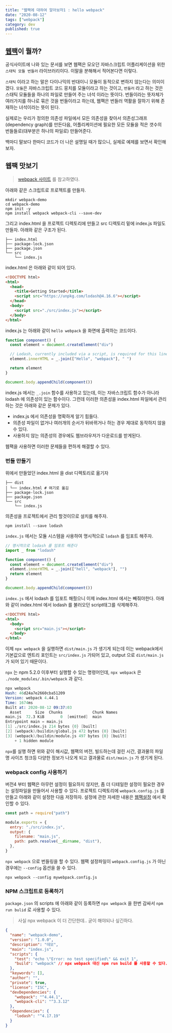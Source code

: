 ```yaml
---
title: "웹팩에 대하여 알아보자1 : hello webpack"
date: "2020-08-12"
tags: ["webpack"]
category: dev
published: true
---
```


## [웹팩](https://webpack.js.org/)이 뭘까?

공식사이트에 나와 있는 문서를 보면 웹팩은 모오던 자바스크립트 어플리케이션을 위한 `스태틱 모듈 번들러` 라이브러리이다. 이말을 분해해서 적어본다면 이렇다.

`스태틱` 이라고 하는 말은 다이나믹의 반대이니 모듈이 동적으로 변하지 않는다는 의미이겠다.
`모듈`은 자바스크립트 코드 뭉치를 모듈이라고 하는 것이고, `번들러` 라고 하는 것은 스태틱 모듈들을 하나의 파일로 만들어 주는 녀석 이라는 뜻이다. 번들이라는 뜻자체가 여러가지를 하나로 묶은 것을 번들이라고 하는데, 웹팩은 번들러 역활을 잘하기 위해 존재하는 녀석이라는 뜻이 된다.

실제로는 우리가 정의한 의존성 파일에서 모든 의존성을 찾아서 의존성그래프(dependency graph)를 만든다음, 어플리케이션에 필요한 모든 모듈을 적은 갯수의 번들들로(대부분은 하나의 파일로) 만들어준다.

백마디 말보다 한마디 코드가 더 나은 설명일 때가 많으니, 실제로 예제를 보면서 확인해보자.

## 웹팩 맛보기

> [webpack 사이트](https://webpack.js.org/guides/getting-started/) 를 참고하였다.

아래와 같은 스크립트로 프로젝트를 만들자.

```shell
mkdir webpack-demo
cd webpack-demo
npm init -y
npm install webpack webpack-cli --save-dev
```

그리고 index.html 을 프로젝트 디렉토리에 만들고 src 디렉토리 밑에 index.js 파일도 만들자.
아래와 같은 구조가 된다.

```
├── index.html
├── package-lock.json
├── package.json
└── src
    └── index.js
```

index.html 은 아래와 같이 되어 있다.

```html
<!DOCTYPE html>
<html>
  <head>
    <title>Getting Started</title>
    <script src="https://unpkg.com/lodash@4.16.6"></script>
  </head>
  <body>
    <script src="./src/index.js"></script>
  </body>
</html>
```

index.js 는 아래와 같이 `hello webpack` 을 화면에 출력하는 코드이다.

```javascript
function component() {
  const element = document.createElement("div")

  // Lodash, currently included via a script, is required for this line to work
  element.innerHTML = _.join(["Hello", "webpack"], " ")

  return element
}

document.body.appendChild(component())
```

index.js 에서는 `_.join` 함수를 사용하고 있는데, 이는 자바스크립트 함수가 아니라 lodash 에 의존성이 있는 함수이다.
그런데 이러한 의존성을 index.html 파일에서 관리하는 것은 아래와 같은 문제가 있다.

- index.js 에서 의존성을 명확하게 알기 힘들다.
- 의존성 파일이 없거나 여러개의 순서가 뒤바뀌거나 하는 경우 제대로 동작하지 않을 수 있다.
- 사용하지 않는 의존성의 경우에도 웹브라우저가 다운로드를 받게된다.

웹팩을 사용하면 이러한 문제들을 편하게 해결할 수 있다.

### 번들 만들기

위에서 만들었던 index.html 을 dist 디렉토리로 옮기자

```
├── dist
│ └── index.html # 여기로 옮김
├── package-lock.json
├── package.json
└── src
    └── index.js
```

의존성을 프로젝트에서 관리 할것이므로 설치를 해주자.

```shell
npm install --save lodash
```

`index.js` 에서는 모듈 시스템을 사용하여 명시적으로 `lodash` 를 임포트 해주자.

```js
// 명시적으로 lodash 를 임포트 해준다
import _ from "lodash"

function component() {
  const element = document.createElement("div")
  element.innerHTML = _.join(["hell", "webpack"], "")
  return element
}

document.body.appendChild(component())
```

`index.js` 에서 lodash 를 임포트 해줬으니 이제 index.html 에서는 빼줘야한다.
아래와 같이 index.html 에서 lodash 를 불러오던 script태그를 삭제해주자.

```html
<!DOCTYPE html>
<html>
  <body>
    <script src="main.js"></script>
  </body>
</html>
```

이제 `npx webpack` 을 실행하면 `dist/main.js` 가 생기게 되는데 이는
webpack에서 기본값으로 엔트리 포인트는 `src/index.js` 가되어 있고,
output 으로 `dist/main.js` 가 되어 있기 때문이다.

`npx` 는 npm 5.2.0 이후부터 실행할 수 있는 명령어인데, `npx webpack` 은 `./node_modules/.bin/webpack` 과 같다.

```s
npx webpack
Hash: 46d24a7e2660cba51209
Version: webpack 4.44.1
Time: 1674ms
Built at: 2020-08-12 09:37:03
  Asset      Size  Chunks             Chunk Names
main.js  72.3 KiB       0  [emitted]  main
Entrypoint main = main.js
[1] ./src/index.js 214 bytes {0} [built]
[2] (webpack)/buildin/global.js 472 bytes {0} [built]
[3] (webpack)/buildin/module.js 497 bytes {0} [built]
    + 1 hidden module
```

`npx`를 실행 하면 위와 같이 해시값, 웹팩의 버전, 빌드하는데 걸린 시간, 결과물의 파일명 사이즈 청크등 다양한 정보가 나오게 되고 결과물로 `dist/main.js` 가 생기게 된다.

### webpack config 사용하기

버전4 부터 웹팩은 아무런 설정이 필요하지 않지만, 좀 더 디테일한 설정이 필요한 경우는 설정파일을 만들어서 사용할 수 있다.
프로젝트 디렉토리에 `webpack.config.js` 를 만들고 아래와 같이 설정한 다음 저장하자. 설정에 관한 자세한 내용은 [웹팩설정](https://webpack.js.org/configuration/) 에서 확인할 수 있다.

```js
const path = require("path")

module.exports = {
  entry: "./src/index.js",
  output: {
    filename: "main.js",
    path: path.resolve(__dirname, "dist"),
  },
}
```

`npx webpack` 으로 번들링을 할 수 있다.
웹팩 설정파일이 `webpack.config.js` 가 아닌 경우에는 `--config` 옵션을 쓸 수 있다.

```
npx webpack --config mywebpack.config.js
```

### NPM 스크립트로 등록하기

`package.json` 의 scripts 에 아래와 같이 등록하면 `npx webpack` 을 한번 감싸서 `npm run bulid` 로 사용할 수 있다.

> 사실 npx webpack 이 더 간단한데.. 굳이 해야되나 싶긴하다.

```json
{
  "name": "webpack-demo",
  "version": "1.0.0",
  "description": "데모",
  "main": "index.js",
  "scripts": {
    "test": "echo \"Error: no test specified\" && exit 1",
    "build": "webpack" // npx webpack 대신 npm run build 를 사용할 수 있다.
  },
  "keywords": [],
  "author": "",
  "private": true,
  "license": "ISC",
  "devDependencies": {
    "webpack": "^4.44.1",
    "webpack-cli": "^3.3.12"
  },
  "dependencies": {
    "lodash": "^4.17.19"
  }
}
```
